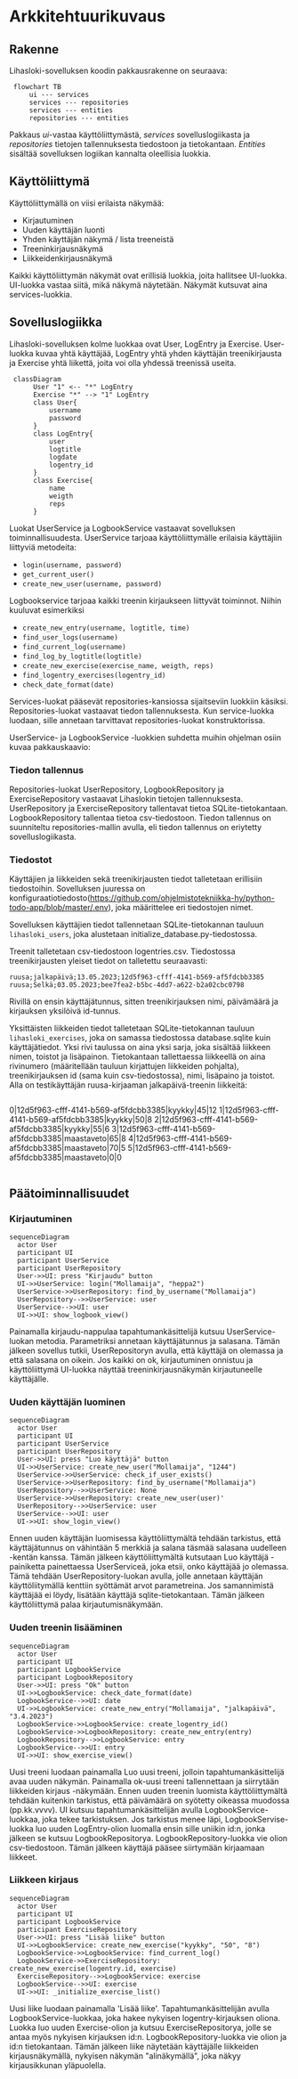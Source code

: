 # Arkkitehtuurikuvaus


## Rakenne

Lihasloki-sovelluksen koodin pakkausrakenne on seuraava:
```mermaid
 flowchart TB
     ui --- services
     services --- repositories
     services --- entities
     repositories --- entities
```

Pakkaus *ui*-vastaa käyttöliittymästä, *services* sovelluslogiikasta ja *repositories* tietojen tallennuksesta tiedostoon ja tietokantaan. *Entities* sisältää sovelluksen logiikan kannalta oleellisia luokkia.

## Käyttöliittymä

Käyttöliittymällä on viisi erilaista näkymää:
- Kirjautuminen
- Uuden käyttäjän luonti
- Yhden käyttäjän näkymä / lista treeneistä
- Treeninkirjausnäkymä
- Liikkeidenkirjausnäkymä

Kaikki käyttöliittymän näkymät ovat erillisiä luokkia, joita hallitsee UI-luokka. UI-luokka vastaa siitä, mikä näkymä näytetään. Näkymät kutsuvat aina services-luokkia.


## Sovelluslogiikka

Lihasloki-sovelluksen kolme luokkaa ovat User, LogEntry ja Exercise. User-luokka kuvaa yhtä käyttäjää, LogEntry yhtä yhden käyttäjän treenikirjausta ja Exercise yhtä liikettä, joita voi olla yhdessä treenissä useita.

```mermaid
 classDiagram
      User "1" <-- "*" LogEntry
      Exercise "*" --> "1" LogEntry
      class User{
          username
          password
      }
      class LogEntry{
          user
          logtitle
          logdate
          logentry_id
      }
      class Exercise{
          name
          weigth
          reps
      }
```

Luokat UserService ja LogbookService vastaavat sovelluksen toiminnallisuudesta. UserService tarjoaa käyttöliittymälle erilaisia käyttäjiin liittyviä metodeita:

- `login(username, password)`
- `get_current_user()`
- `create_new_user(username, password)`

Logbookservice tarjoaa kaikki treenin kirjaukseen liittyvät toiminnot. Niihin kuuluvat esimerkiksi
- `create_new_entry(username, logtitle, time)`
- `find_user_logs(username)`
- `find_current_log(username)`
- `find_log_by_logtitle(logtitle)`
- `create_new_exercise(exercise_name, weigth, reps)`
- `find_logentry_exercises(logentry_id)`
- `check_date_format(date)`

Services-luokat pääsevät repositories-kansiossa sijaitseviin luokkiin käsiksi. Repositories-luokat vastaavat tiedon tallennuksesta. Kun service-luokka luodaan, sille annetaan tarvittavat repositories-luokat konstruktorissa.

UserService- ja LogbookService -luokkien suhdetta muihin ohjelman osiin kuvaa pakkauskaavio:


### Tiedon tallennus
Repositories-luokat UserRepository, LogbookRepository ja ExerciseRepository vastaavat Lihaslokin tietojen tallennuksesta. UserRepository ja ExerciseRepository tallentavat tietoa SQLite-tietokantaan. LogbookRepository tallentaa tietoa csv-tiedostoon. Tiedon tallennus on suunniteltu repositories-mallin avulla, eli tiedon tallennus on eriytetty sovelluslogiikasta.

### Tiedostot

Käyttäjien ja liikkeiden sekä treenikirjausten tiedot talletetaan erillisiin tiedostoihin. Sovelluksen juuressa on konfiguraatiotiedosto(https://github.com/ohjelmistotekniikka-hy/python-todo-app/blob/master/.env), joka määrittelee eri tiedostojen nimet.

Sovelluksen käyttäjien tiedot tallennetaan SQLite-tietokannan tauluun `lihasloki_users`, joka alustetaan initialize_database.py-tiedostossa.

Treenit talletetaan csv-tiedostoon logentries.csv. Tiedostossa treenikirjausten yleiset tiedot on talletettu seuraavasti:

```
ruusa;jalkapäivä;13.05.2023;12d5f963-cfff-4141-b569-af5fdcbb3385
ruusa;Selkä;03.05.2023;bee7fea2-b5bc-4dd7-a622-b2a02cbc0798
```
Rivillä on ensin käyttäjätunnus, sitten treenikirjauksen nimi, päivämäärä ja kirjauksen yksilöivä id-tunnus.

Yksittäisten liikkeiden tiedot talletetaan SQLite-tietokannan tauluun `lihasloki_exercises`, joka on samassa tiedostossa database.sqlite kuin käyttäjätiedot. Yksi rivi taulussa on aina yksi sarja, joka sisältää liikkeen nimen, toistot ja lisäpainon. Tietokantaan tallettaessa liikkeellä on aina rivinumero (määritellään tauluun kirjattujen liikkeiden pohjalta), treenikirjauksen id (sama kuin csv-tiedostossa), nimi, lisäpaino ja toistot. Alla on testikäyttäjän ruusa-kirjaaman jalkapäivä-treenin liikkeitä:

```
```
0|12d5f963-cfff-4141-b569-af5fdcbb3385|kyykky|45|12
1|12d5f963-cfff-4141-b569-af5fdcbb3385|kyykky|50|8
2|12d5f963-cfff-4141-b569-af5fdcbb3385|kyykky|55|6
3|12d5f963-cfff-4141-b569-af5fdcbb3385|maastaveto|65|8
4|12d5f963-cfff-4141-b569-af5fdcbb3385|maastaveto|70|5
5|12d5f963-cfff-4141-b569-af5fdcbb3385|maastaveto|0|0

```
```

## Päätoiminnallisuudet

### Kirjautuminen

```mermaid
sequenceDiagram
  actor User
  participant UI
  participant UserService
  participant UserRepository
  User->>UI: press "Kirjaudu" button
  UI->>UserService: login("Mollamaija", "heppa2")
  UserService->>UserRepository: find_by_username("Mollamaija")
  UserRepository-->>UserService: user
  UserService-->>UI: user
  UI->>UI: show_logbook_view()
```
Painamalla kirjaudu-nappulaa tapahtumankäsittelijä kutsuu UserService-luokan metodia. Parametriksi annetaan käyttäjätunnus ja salasana. Tämän jälkeen sovellus tutkii, UserRepositoryn avulla, että käyttäjä on olemassa ja että salasana on oikein. Jos kaikki on ok, kirjautuminen onnistuu ja käyttöliittymä UI-luokka näyttää treeninkirjausnäkymän kirjautuneelle käyttäjälle.

### Uuden käyttäjän luominen

```mermaid
sequenceDiagram
  actor User
  participant UI
  participant UserService
  participant UserRepository
  User->>UI: press "Luo käyttäjä" button
  UI->>UserService: create_new_user("Mollamaija", "1244")
  UserService->>UserService: check_if_user_exists()
  UserService->>UserRepository: find_by_username("Mollamaija")
  UserRepository-->>UserService: None
  UserService->>UserRepository: create_new_user(user)'
  UserRepository-->>UserService: user
  UserService-->>UI: user
  UI->>UI: show_login_view()
 ```
Ennen uuden käyttäjän luomisessa käyttöliittymältä tehdään tarkistus, että käyttäjätunnus on vähintään 5 merkkiä ja salana täsmää salasana uudelleen -kentän kanssa. Tämän jälkeen käyttöliittymältä kutsutaan Luo käyttäjä -painiketta painettaessa UserServiceä, joka etsii, onko käyttäjää jo olemassa. Tämä tehdään UserRepository-luokan avulla, jolle annetaan käyttäjän käyttöliitymällä kenttiin syöttämät arvot parametreina. Jos samannimistä käyttäjää ei löydy, lisätään käyttäjä sqlite-tietokantaan. Tämän jälkeen käyttöliittymä palaa kirjautumisnäkymään. 

 
 ### Uuden treenin lisääminen

```mermaid
sequenceDiagram
  actor User
  participant UI
  participant LogbookService
  participant LogbookRepository
  User->>UI: press "Ok" button
  UI->>LogbookService: check_date_format(date)
  LogbookService-->>UI: date
  UI->>LogbookService: create_new_entry("Mollamaija", "jalkapäivä", "3.4.2023")
  LogbookService->>LogbookService: create_logentry_id()
  LogbookService->>LogbookRepository: create_new_entry(entry)
  LogbookRepository-->>LogbookService: entry
  LogbookService-->>UI: entry
  UI->>UI: show_exercise_view()
 ```
 
Uusi treeni luodaan painamalla Luo uusi treeni, jolloin tapahtumankäsittelijä avaa uuden näkymän. Painamalla ok-uusi treeni tallennettaan ja siirrytään liikkeiden kirjaus -näkymään. Ennen uuden treenin luomista käyttöliittymältä tehdään kuitenkin tarkistus, että päivämäärä on syötetty oikeassa muodossa (pp.kk.vvvv). UI kutsuu tapahtumankäsittelijän avulla LogbookService-luokkaa, joka tekee tarkistuksen. Jos tarkistus menee läpi,  LogbookServise-luokka luo uuden LogEntry-olion luomalla ensin sille uniikin id:n, jonka jälkeen se kutsuu LogbookRepositorya. LogbookRepository-luokka vie olion csv-tiedostoon. Tämän jälkeen käyttäjä pääsee siirtymään kirjaamaan liikkeet.

### Liikkeen kirjaus

```mermaid
sequenceDiagram
  actor User
  participant UI
  participant LogbookService
  participant ExerciseRepository
  User->>UI: press "Lisää liike" button
  UI->>LogbookService: create_new_exercise("kyykky", "50", "8")
  LogbookService->>LogbookService: find_current_log()
  LogbookService->>ExerciseRepository: create_new_exercise(logentry.id, exercise)
  ExerciseRepository-->>LogbookService: exercise
  LogbookService-->>UI: exercise
  UI->>UI: _initialize_exercise_list()
 ```


Uusi liike luodaan painamalla 'Lisää liike'. Tapahtumankäsittelijän avulla LogbookService-luokkaa, joka hakee nykyisen logentry-kirjauksen oliona. Luokka luo uuden Exercise-olion ja kutsuu ExerciseRepositorya, jolle se antaa myös nykyisen kirjauksen id:n. LogbookRepository-luokka vie olion ja id:n tietokantaan. Tämän jälkeen liike näytetään käyttäjälle liikkeiden kirjausnäkymällä, nykyisen näkymän "alinäkymällä", joka näkyy kirjausikkunan yläpuolella. 
